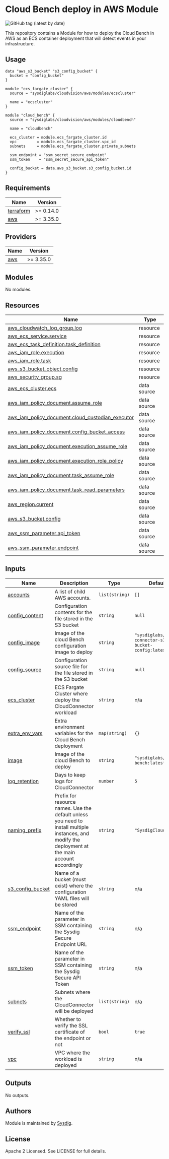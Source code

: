 # Cloud Bench deploy in AWS Module

![GitHub tag (latest by date)](https://img.shields.io/github/v/tag/sysdiglabs/terraform-aws-cloud-scanning)

This repository contains a Module for how to deploy the Cloud Bench in AWS as an ECS container deployment that will
detect events in your infrastructure.

## Usage

```hcl
data "aws_s3_bucket" "s3_config_bucket" {
  bucket = "config_bucket"
}

module "ecs_fargate_cluster" {
  source = "sysdiglabs/cloudvision/aws/modules/ecscluster"

  name = "ecscluster"
}

module "cloud_bench" {
  source = "sysdiglabs/cloudvision/aws/modules/cloudbench"

  name = "cloudbench"

  ecs_cluster = module.ecs_fargate_cluster.id
  vpc         = module.ecs_fargate_cluster.vpc_id
  subnets     = module.ecs_fargate_cluster.private_subnets

  ssm_endpoint = "ssm_secret_secure_endpoint"
  ssm_token    = "ssm_secret_secure_api_token"

  config_bucket = data.aws_s3_bucket.s3_config_bucket.id
}
```

<!-- BEGINNING OF PRE-COMMIT-TERRAFORM DOCS HOOK -->
## Requirements

| Name | Version |
|------|---------|
| <a name="requirement_terraform"></a> [terraform](#requirement\_terraform) | >= 0.14.0 |
| <a name="requirement_aws"></a> [aws](#requirement\_aws) | >= 3.35.0 |

## Providers

| Name | Version |
|------|---------|
| <a name="provider_aws"></a> [aws](#provider\_aws) | >= 3.35.0 |

## Modules

No modules.

## Resources

| Name | Type |
|------|------|
| [aws_cloudwatch_log_group.log](https://registry.terraform.io/providers/hashicorp/aws/latest/docs/resources/cloudwatch_log_group) | resource |
| [aws_ecs_service.service](https://registry.terraform.io/providers/hashicorp/aws/latest/docs/resources/ecs_service) | resource |
| [aws_ecs_task_definition.task_definition](https://registry.terraform.io/providers/hashicorp/aws/latest/docs/resources/ecs_task_definition) | resource |
| [aws_iam_role.execution](https://registry.terraform.io/providers/hashicorp/aws/latest/docs/resources/iam_role) | resource |
| [aws_iam_role.task](https://registry.terraform.io/providers/hashicorp/aws/latest/docs/resources/iam_role) | resource |
| [aws_s3_bucket_object.config](https://registry.terraform.io/providers/hashicorp/aws/latest/docs/resources/s3_bucket_object) | resource |
| [aws_security_group.sg](https://registry.terraform.io/providers/hashicorp/aws/latest/docs/resources/security_group) | resource |
| [aws_ecs_cluster.ecs](https://registry.terraform.io/providers/hashicorp/aws/latest/docs/data-sources/ecs_cluster) | data source |
| [aws_iam_policy_document.assume_role](https://registry.terraform.io/providers/hashicorp/aws/latest/docs/data-sources/iam_policy_document) | data source |
| [aws_iam_policy_document.cloud_custodian_executor](https://registry.terraform.io/providers/hashicorp/aws/latest/docs/data-sources/iam_policy_document) | data source |
| [aws_iam_policy_document.config_bucket_access](https://registry.terraform.io/providers/hashicorp/aws/latest/docs/data-sources/iam_policy_document) | data source |
| [aws_iam_policy_document.execution_assume_role](https://registry.terraform.io/providers/hashicorp/aws/latest/docs/data-sources/iam_policy_document) | data source |
| [aws_iam_policy_document.execution_role_policy](https://registry.terraform.io/providers/hashicorp/aws/latest/docs/data-sources/iam_policy_document) | data source |
| [aws_iam_policy_document.task_assume_role](https://registry.terraform.io/providers/hashicorp/aws/latest/docs/data-sources/iam_policy_document) | data source |
| [aws_iam_policy_document.task_read_parameters](https://registry.terraform.io/providers/hashicorp/aws/latest/docs/data-sources/iam_policy_document) | data source |
| [aws_region.current](https://registry.terraform.io/providers/hashicorp/aws/latest/docs/data-sources/region) | data source |
| [aws_s3_bucket.config](https://registry.terraform.io/providers/hashicorp/aws/latest/docs/data-sources/s3_bucket) | data source |
| [aws_ssm_parameter.api_token](https://registry.terraform.io/providers/hashicorp/aws/latest/docs/data-sources/ssm_parameter) | data source |
| [aws_ssm_parameter.endpoint](https://registry.terraform.io/providers/hashicorp/aws/latest/docs/data-sources/ssm_parameter) | data source |

## Inputs

| Name | Description | Type | Default | Required |
|------|-------------|------|---------|:--------:|
| <a name="input_accounts"></a> [accounts](#input\_accounts) | A list of child AWS accounts. | `list(string)` | `[]` | no |
| <a name="input_config_content"></a> [config\_content](#input\_config\_content) | Configuration contents for the file stored in the S3 bucket | `string` | `null` | no |
| <a name="input_config_image"></a> [config\_image](#input\_config\_image) | Image of the cloud Bench configuration image to deploy | `string` | `"sysdiglabs/cloud-connector-s3-bucket-config:latest"` | no |
| <a name="input_config_source"></a> [config\_source](#input\_config\_source) | Configuration source file for the file stored in the S3 bucket | `string` | `null` | no |
| <a name="input_ecs_cluster"></a> [ecs\_cluster](#input\_ecs\_cluster) | ECS Fargate Cluster where deploy the CloudConnector workload | `string` | n/a | yes |
| <a name="input_extra_env_vars"></a> [extra\_env\_vars](#input\_extra\_env\_vars) | Extra environment variables for the Cloud Bench deployment | `map(string)` | `{}` | no |
| <a name="input_image"></a> [image](#input\_image) | Image of the cloud Bench to deploy | `string` | `"sysdiglabs/cloud-bench:latest"` | no |
| <a name="input_log_retention"></a> [log\_retention](#input\_log\_retention) | Days to keep logs for CloudConnector | `number` | `5` | no |
| <a name="input_naming_prefix"></a> [naming\_prefix](#input\_naming\_prefix) | Prefix for resource names. Use the default unless you need to install multiple instances, and modify the deployment at the main account accordingly | `string` | `"SysdigCloud"` | no |
| <a name="input_s3_config_bucket"></a> [s3\_config\_bucket](#input\_s3\_config\_bucket) | Name of a bucket (must exist) where the configuration YAML files will be stored | `string` | n/a | yes |
| <a name="input_ssm_endpoint"></a> [ssm\_endpoint](#input\_ssm\_endpoint) | Name of the parameter in SSM containing the Sysdig Secure Endpoint URL | `string` | n/a | yes |
| <a name="input_ssm_token"></a> [ssm\_token](#input\_ssm\_token) | Name of the parameter in SSM containing the Sysdig Secure API Token | `string` | n/a | yes |
| <a name="input_subnets"></a> [subnets](#input\_subnets) | Subnets where the CloudConnector will be deployed | `list(string)` | n/a | yes |
| <a name="input_verify_ssl"></a> [verify\_ssl](#input\_verify\_ssl) | Whether to verify the SSL certificate of the endpoint or not | `bool` | `true` | no |
| <a name="input_vpc"></a> [vpc](#input\_vpc) | VPC where the workload is deployed | `string` | n/a | yes |

## Outputs

No outputs.
<!-- END OF PRE-COMMIT-TERRAFORM DOCS HOOK -->

## Authors

Module is maintained by [Sysdig](https://sysdig.com).

## License

Apache 2 Licensed. See LICENSE for full details.

